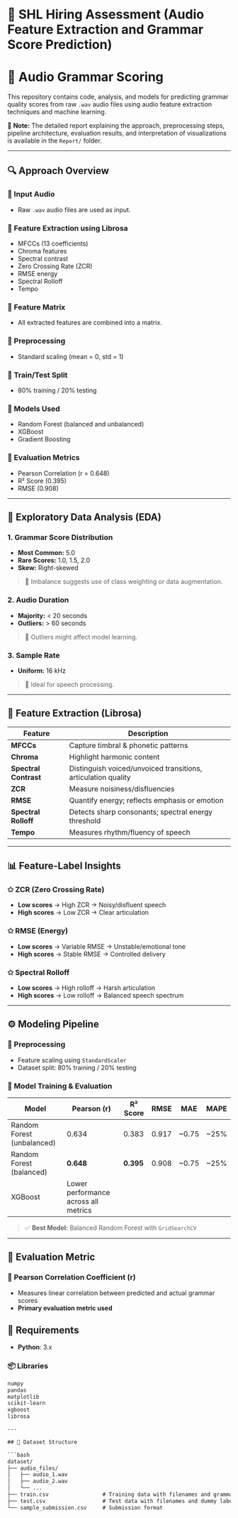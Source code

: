 # 🎵 SHL Hiring Assessment (Audio Feature Extraction and Grammar Score Prediction)

# 🎵 Audio Grammar Scoring

This repository contains code, analysis, and models for predicting grammar quality scores from raw `.wav` audio files using audio feature extraction techniques and machine learning.

📄 **Note:** The detailed report explaining the approach, preprocessing steps, pipeline architecture, evaluation results, and interpretation of visualizations is available in the `Report/` folder.



---


## 🔍 Approach Overview

### 🔸 Input Audio
- Raw `.wav` audio files are used as input.

### 🔸 Feature Extraction using Librosa
- MFCCs (13 coefficients)
- Chroma features
- Spectral contrast
- Zero Crossing Rate (ZCR)
- RMSE energy
- Spectral Rolloff
- Tempo

### 🔸 Feature Matrix
- All extracted features are combined into a matrix.

### 🔸 Preprocessing
- Standard scaling (mean = 0, std = 1)

### 🔸 Train/Test Split
- 80% training / 20% testing

### 🔸 Models Used
- Random Forest (balanced and unbalanced)
- XGBoost
- Gradient Boosting

### 🔸 Evaluation Metrics
- Pearson Correlation (r = 0.648)
- R² Score (0.395)
- RMSE (0.908)

---

## 🔢 Exploratory Data Analysis (EDA)

### 1. Grammar Score Distribution
- **Most Common:** 5.0  
- **Rare Scores:** 1.0, 1.5, 2.0  
- **Skew:** Right-skewed  
> 📌 Imbalance suggests use of class weighting or data augmentation.

### 2. Audio Duration
- **Majority:** < 20 seconds  
- **Outliers:** > 60 seconds  
> 📌 Outliers might affect model learning.

### 3. Sample Rate
- **Uniform:** 16 kHz  
> 📌 Ideal for speech processing.

---

## 🎼 Feature Extraction (Librosa)

| Feature           | Description                                                         |
|-------------------|---------------------------------------------------------------------|
| **MFCCs**         | Capture timbral & phonetic patterns                                 |
| **Chroma**        | Highlight harmonic content                                          |
| **Spectral Contrast** | Distinguish voiced/unvoiced transitions, articulation quality |
| **ZCR**           | Measure noisiness/disfluencies                                      |
| **RMSE**          | Quantify energy; reflects emphasis or emotion                       |
| **Spectral Rolloff** | Detects sharp consonants; spectral energy threshold             |
| **Tempo**         | Measures rhythm/fluency of speech                                   |

---

## 📊 Feature-Label Insights

### ✩ ZCR (Zero Crossing Rate)
- **Low scores** → High ZCR → Noisy/disfluent speech  
- **High scores** → Low ZCR → Clear articulation

### ✩ RMSE (Energy)
- **Low scores** → Variable RMSE → Unstable/emotional tone  
- **High scores** → Stable RMSE → Controlled delivery

### ✩ Spectral Rolloff
- **Low scores** → High rolloff → Harsh articulation  
- **High scores** → Low rolloff → Balanced speech spectrum

---

## ⚙️ Modeling Pipeline

### 🧪 Preprocessing
- Feature scaling using `StandardScaler`
- Dataset split: 80% training / 20% testing

### 🧠 Model Training & Evaluation

| Model                    | Pearson (r) | R² Score | RMSE  | MAE    | MAPE   |
|--------------------------|-------------|----------|--------|--------|--------|
| Random Forest (unbalanced) | 0.634       | 0.383    | 0.917 | ~0.75 | ~25%  |
| Random Forest (balanced)   | **0.648**   | **0.395**| 0.908 | ~0.75 | ~25%  |
| XGBoost                    | Lower performance across all metrics |

> ✅ **Best Model:** Balanced Random Forest with `GridSearchCV`

---

## 🧲 Evaluation Metric

### 📌 Pearson Correlation Coefficient (r)
- Measures linear correlation between predicted and actual grammar scores  
- **Primary evaluation metric used**

## 📁 Requirements

- **Python**: 3.x

### 📦 Libraries

```txt
numpy  
pandas  
matplotlib  
scikit-learn  
xgboost  
librosa

---

## 🏦 Dataset Structure

```bash
dataset/
├── audio_files/
│   ├── audio_1.wav
│   ├── audio_2.wav
│   └── ...
├── train.csv                 # Training data with filenames and grammar labels
├── test.csv                  # Test data with filenames and dummy labels
└── sample_submission.csv     # Submission format

